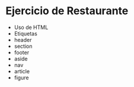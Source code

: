 # Ejercicio de Restaurante
* Uso de HTML
* Etiquetas
* header
* section
* footer
* aside
* nav
* article
* figure
